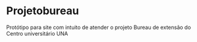 # Projetobureau
Protótipo para site com intuito de atender o projeto Bureau de extensão do Centro universitário UNA
